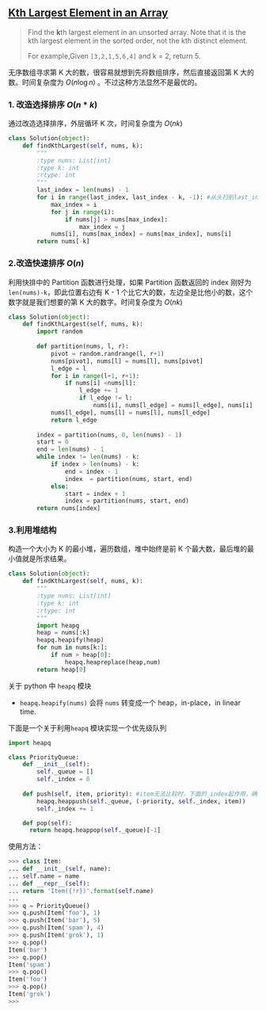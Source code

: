 ## [Kth Largest Element in an Array](https://leetcode.com/problems/kth-largest-element-in-an-array/description/)

> Find the **k**th largest element in an unsorted array. Note that it is the kth largest element in the sorted order, not the kth distinct element.
>
> For example,Given `[3,2,1,5,6,4]` and k = 2, return 5.

无序数组寻求第 K 大的数，很容易就想到先将数组排序，然后直接返回第 K 大的数。时间复杂度为 $O(n\log{}n)$ 。不过这种方法显然不是最优的。

### 1. 改造选择排序 $O(n * k)$ 

通过改造选择排序，外层循环 K 次，时间复杂度为 $O(nk)$ 

```python
class Solution(object):
    def findKthLargest(self, nums, k):
        """
        :type nums: List[int]
        :type k: int
        :rtype: int
        """
        last_index = len(nums) - 1
        for i in range(last_index, last_index - k, -1): #从头扫到last_index - i，最大值放尾部
            max_index = i
            for j in range(i):
                if nums[j] > nums[max_index]:
                    max_index = j
            nums[i], nums[max_index] = nums[max_index], nums[i]
        return nums[-k]
```

### 2.改造快速排序  $O(n)$ 

利用快排中的 Partition 函数进行处理，如果 Partition 函数返回的 index 刚好为 ```len(nums)-k```，即此位置右边有 K - 1 个比它大的数，左边全是比他小的数，这个数字就是我们想要的第 K 大的数字。时间复杂度为 $O(nk)$ 

```python
class Solution(object):
    def findKthLargest(self, nums, k):
        import random
        
        def partition(nums, l, r): 
            pivot = random.randrange(l, r+1)
            nums[pivot], nums[l] = nums[l], nums[pivot]
            l_edge = l 
            for i in range(l+1, r+1):
                if nums[i] <nums[l]:
                    l_edge += 1
                    if l_edge != l:
                        nums[i], nums[l_edge] = nums[l_edge], nums[i]
            nums[l_edge], nums[l] = nums[l], nums[l_edge]
            return l_edge
          
        index = partition(nums, 0, len(nums) - 1)
        start = 0
        end = len(nums) - 1
        while index != len(nums) - k:
            if index > len(nums) - k:
                end = index - 1
                index  = partition(nums, start, end)
            else:
                start = index + 1
                index = partition(nums, start, end)
        return nums[index]
```

### 3.利用堆结构

构造一个大小为 K 的最小堆，遍历数组，堆中始终是前 K 个最大数，最后堆的最小值就是所求结果。 

```python
class Solution(object):
    def findKthLargest(self, nums, k):
        """
        :type nums: List[int]
        :type k: int
        :rtype: int
        """
        import heapq
        heap = nums[:k]
        heapq.heapify(heap)
        for num in nums[k:]:
            if num > heap[0]:
                heapq.heapreplace(heap,num)
        return heap[0]
```

关于 python 中 ```heapq``` 模块

* ```heapq.heapify(nums)``` 会将 ```nums``` 转变成一个 heap，in-place，in linear time.

下面是一个关于利用```heapq``` 模块实现一个优先级队列

```python
import heapq

class PriorityQueue:
    def __init__(self):
        self._queue = []
        self._index = 0
    
    def push(self, item, priority): #item无法比较时，下面的_index起作用，确保不会出错
        heapq.heappush(self._queue, (-priority, self._index, item)) 
        self._index += 1

    def pop(self):
      return heapq.heappop(self._queue)[-1]
```

使用方法：

```python
>>> class Item:
... def __init__(self, name):
... self.name = name
... def __repr__(self):
... return 'Item({!r})'.format(self.name)
...
>>> q = PriorityQueue()
>>> q.push(Item('foo'), 1)
>>> q.push(Item('bar'), 5)
>>> q.push(Item('spam'), 4)
>>> q.push(Item('grok'), 1)
>>> q.pop()
Item('bar')
>>> q.pop()
Item('spam')
>>> q.pop()
Item('foo')
>>> q.pop()
Item('grok')
>>>
```

